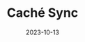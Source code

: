 ---
date: '2023-10-13'
title: 'Caché Sync'
github: 'https://github.com/ce-itcr/CE4302-P1-2023-S2'
tech:
  - Go
  - Javascript
company: 'Instituto Tecnológico de Costa Rica'
showInProjects: false
---
